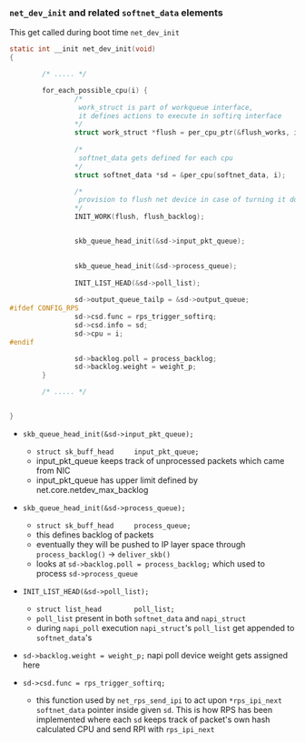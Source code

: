 ### `net_dev_init` and related `softnet_data` elements
This get called during boot time `net_dev_init`  



```c
static int __init net_dev_init(void)
{

        /* ..... */

        for_each_possible_cpu(i) {
                /*
                 work_struct is part of workqueue interface,  
                 it defines actions to execute in softirq interface
                */
                struct work_struct *flush = per_cpu_ptr(&flush_works, i);
                
                /*
                 softnet_data gets defined for each cpu
                */
                struct softnet_data *sd = &per_cpu(softnet_data, i);

                /* 
                 provision to flush net device in case of turning it down 
                */
                INIT_WORK(flush, flush_backlog); 


                skb_queue_head_init(&sd->input_pkt_queue); 
                

                skb_queue_head_init(&sd->process_queue);   
                
                INIT_LIST_HEAD(&sd->poll_list);
                
                sd->output_queue_tailp = &sd->output_queue;
#ifdef CONFIG_RPS
                sd->csd.func = rps_trigger_softirq;
                sd->csd.info = sd;
                sd->cpu = i;
#endif

                sd->backlog.poll = process_backlog;
                sd->backlog.weight = weight_p;
        }

        /* ..... */


}

```
- `skb_queue_head_init(&sd->input_pkt_queue);`
   - `struct sk_buff_head     input_pkt_queue;`
   - input_pkt_queue keeps track of unprocessed packets which came from NIC
   - input_pkt_queue has upper limit defined by net.core.netdev_max_backlog 
   
   
- `skb_queue_head_init(&sd->process_queue);`
   - `struct sk_buff_head     process_queue;`
   - this defines backlog of packets
   - eventually they will be pushed to IP layer space through `process_backlog()` -> `deliver_skb()`
   - looks at `sd->backlog.poll = process_backlog;` which used to process `sd->process_queue`
       
   
- `INIT_LIST_HEAD(&sd->poll_list);`
   - `struct list_head        poll_list;`
   - `poll_list` present in both `softnet_data` and `napi_struct` 
   - during `napi_poll` execution `napi_struct`'s `poll_list` get appended to `softnet_data`'s  

- `sd->backlog.weight = weight_p;`
napi poll device weight gets assigned here 

- `sd->csd.func = rps_trigger_softirq;`
   - this function used by `net_rps_send_ipi` to act upon `*rps_ipi_next` `softnet_data` pointer inside given `sd`. This is how RPS has been implemented where each `sd` keeps track of packet's own hash calculated CPU and send RPI with `rps_ipi_next`  

